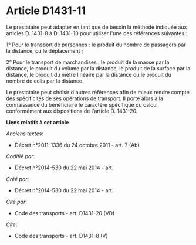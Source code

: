 # Article D1431-11

Le prestataire peut adapter en tant que de besoin la méthode indiquée aux articles D. 1431-8 à D. 1431-10 pour utiliser l'une
des références suivantes : 

1° Pour le transport de personnes : le produit du nombre de passagers par la distance, ou le déplacement ; 

2° Pour le transport de marchandises : le produit de la masse par la distance, le produit du volume par la distance, le
produit de la surface par la distance, le produit du mètre linéaire par la distance ou le produit du nombre de colis par la
distance. 

Le prestataire peut choisir d'autres références afin de mieux rendre compte des spécificités de ses opérations de transport.
Il porte alors à la connaissance du bénéficiaire le caractère spécifique du calcul conformément aux dispositions de l'article
D. 1431-20.

**Liens relatifs à cet article**

_Anciens textes_:

  - Décret n°2011-1336 du 24 octobre 2011 - art. 7 (Ab)

_Codifié par_:

  - Décret n°2014-530 du 22 mai 2014 - art.

_Créé par_:

  - Décret n°2014-530 du 22 mai 2014 - art.

_Cité par_:

  - Code des transports - art. D1431-20 (VD)

_Cite_:

  - Code des transports - art. D1431-8 (V)
